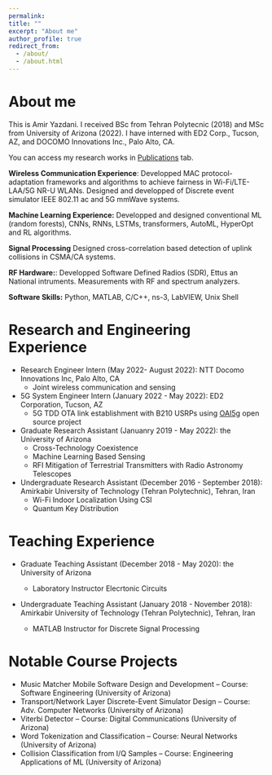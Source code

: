 ```yaml
---
permalink: 
title: ""
excerpt: "About me"
author_profile: true
redirect_from: 
  - /about/
  - /about.html
---
```


About me
=========
This is Amir Yazdani.  I received BSc from Tehran Polytecnic (2018) and MSc from University of Arizona (2022). I have interned with ED2 Corp., Tucson, AZ, and DOCOMO Innovations Inc., Palo Alto, CA. 

You can access my research works in [Publications](https://amirhya.github.io/amir.github.io//publications/) tab.


**Wireless Communication Experience**: Developped MAC protocol-adaptation frameworks and algorithms to achieve fairness in Wi-Fi/LTE-LAA/5G NR-U WLANs. Designed and developped of Discrete event simulator  IEEE 802.11 ac and 5G mmWave systems.

**Machine Learning Experience:** Developped and designed conventional ML (random forests), CNNs, RNNs, LSTMs, transformers, AutoML, HyperOpt and RL algorithms. 

**Signal Processing** Designed cross-correlation based detection of uplink collisions in CSMA/CA systems. 


**RF Hardware:**: Developped Software Defined Radios (SDR), Ettus an National intruments. Measurements with RF and spectrum analyzers. 

**Software Skills:** Python, MATLAB, C/C++, ns-3, LabVIEW, Unix Shell




<!--
<div align="center">
<img src="https://amirhya.github.io/amir.github.io//images/profile.jpg">
</div>
<br/>
 -->


Research and Engineering Experience
======
* Research Engineer Intern (May 2022- August 2022): NTT Docomo Innovations Inc, Palo Alto, CA
  * Joint wireless communication and sensing
* 5G System Engineer Intern (January 2022 - May 2022): ED2 Corporation, Tucson, AZ
  * 5G TDD OTA link establishment with B210 USRPs using [OAI5g](https://gitlab.eurecom.fr/oai/openairinterface5g) open source project
* Graduate Research Assistant (Januanry 2019 - May 2022): the University of Arizona
  * Cross-Technology Coexistence 
  * Machine Learning Based Sensing
  * RFI Mitigation of Terrestrial Transmitters with Radio Astronomy Telescopes
* Undergraduate Research Assistant (December 2016 - September 2018): Amirkabir University of Technology (Tehran Polytechnic), Tehran, Iran
  * Wi-Fi Indoor Localization Using CSI
  * Quantum Key Distribution

Teaching Experience
======

* Graduate Teaching Assistant (December 2018 - May 2020): the University of Arizona
  * Laboratory Instructor Elecrtonic Circuits

* Undergraduate Teaching Assistant (January 2018 - November 2018): Amirkabir University of Technology (Tehran Polytechnic), Tehran, Iran
  * MATLAB Instructor for Discrete Signal Processing
  

Notable Course Projects
======
* Music Matcher Mobile Software Design and Development – Course: Software Engineering (University of Arizona)
* Transport/Network Layer Discrete-Event Simulator Design – Course: Adv. Computer Networks (University of Arizona)
* Viterbi Detector – Course: Digital Communications (University of Arizona)
* Word Tokenization and Classification – Course: Neural Networks (University of Arizona)
* Collision Classification from I/Q Samples – Course: Engineering Applications of ML (University of Arizona)




